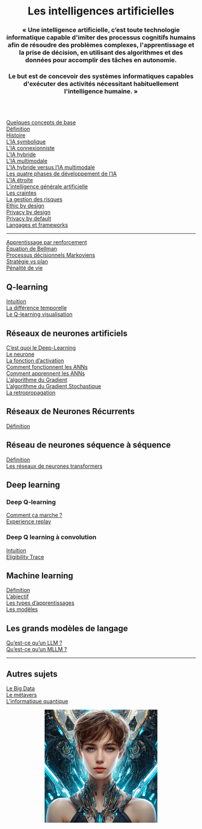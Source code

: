 <h1 align="center"><b>Les intelligences artificielles</b></h1>

<div align="center">
    <h3>« Une intelligence artificielle, c’est toute technologie informatique capable d'imiter des processus cognitifs humains afin de résoudre des problèmes complexes, l'apprentissage et la prise de décision, en utilisant des algorithmes et des données pour accomplir des tâches en autonomie.</h4>
    <h3>Le but est de concevoir des systèmes informatiques capables d'exécuter des activités nécessitant habituellement l'intelligence humaine. »</h4>
    <br>
    <!-- <a href="../">
        <img src="../assets/images/68747470733a2f2f6d617a652d677572752e6f73732d616363656c65726174652e616c6979756e63732e636f6d2f696d6167652f41453439334345393639363641304142363741383541333845363339463134462d30312e6a7067.png" alt="Les intelligences artificielles" height="300px">
    </a> -->
</div>
<br>

[Quelques concepts de base](basics/basicConcepts "Quelques concepts pour comprendre ce qu'est qu'une intelligence artificielle")  
[Définition](basics/define "Qu'est-ce qu'une intelligence artificielle")  
[Histoire](basics/history "L'histoire de l'intelligence artificielle (dates clés)")  
[L’IA symbolique](basics/sai "L'IA symbolique")  
[L’IA connexionniste](basics/cai "L'IA connexioniste ⟶ le réseau de neurones profond")  
[L’IA hybride](basics/hai "L'intelligence artificielle hybride")  
[L’IA multimodale](basics/mai "L'intelligence artificielle multimodale")  
[L’IA hybride versus l’IA multimodale](basics/haiVsMai/ "L'intelligence artificielle hybride vs l'IA multimodale")  
[Les quatre phases de développement de l’IA](basics/aiDevelopmentPeriods "Les quates grandes phases de l'intelligence artificielle")  
[L’IA étroite](basics/weakAI "Weak AI = Narrow AI (IA étroite)")  
[L’intelligence générale artificielle](basics/agi "Intelligence générale artificielle = IA forte")  
[Les craintes](basics/fears "Les caintes face à l'IA")  
[La gestion des risques](basics/riskManagement "La gestion des risques")  
[Ethic by design](basics/ethicByDesign "Ethic by design")  
[Privacy by design](basics/privacyByDesign "Privacy by design")  
[Privacy by default](basics/privacyByDefault "Privacy by default")  
[Langages et frameworks](basics/languagesAndFrameworks "Langages et frameworks")  
___

[Apprentissage par renforcement](reinforcementLearning "Apprentissage par renforcement")  
[Équation de Bellman](bellmanEquation "Équation de Bellman")  
[Processus décisionnels Markoviens](processusDeDecisionMarkoviens "Processus décisionnels Markoviens")  
[Stratégie vs plan](statégieVSplan "Stratégie vs plan")  
[Pénalité de vie](penaliteDeVie "Pénalité de vie")  

## **Q-learning**  
[Intuition](q-learningIntuition "Q-Learning, Intuition")  
[La différence temporelle](timeDifference "Différence temporelle")  
[Le Q-learning visualisation](q-learningVisualisaition "Q-learning visualisation")  

## **Réseaux de neurones artificiels**  
[C’est quoi le Deep-Learning](artificiallNeuralNetwork/WhatsDeepLearning  "C'est quoi l'apprentissage profond")  
[Le neurone](artificiallNeuralNetwork/Neuron "Le neurone")  
[La fonction d’activation](artificiallNeuralNetwork/activationFunction "La fonction d'activation")  
[Comment fonctionnent les ANNs](artificiallNeuralNetwork/HowANNswork "Comment fonctionnenet les réseaux de neurones artificiels")  
[Comment apprennent les ANNs](artificiallNeuralNetwork/HowANNsLearn "Comment apprennent les réseaux de neurones artificiels")  
[L’algorithme du Gradient](artificiallNeuralNetwork/gradientAlgorithm "Mettre à jour les poids avec l'algorithme du Gradient")  
[L’algorithme du Gradient Stochastique](artificiallNeuralNetwork/stochasticGradientAlgorithm "Algorithme du Gradient Stochastique")  
[La retropropagation](artificiallNeuralNetwork/Retropropagation "La retropropagation")

<!-- ## **Réseau de neurone à convolution**
[Définition](. "Qu'est qu'un réseau de neurone à convolution")  -->
<!-- [Convolution]()   -->
<!-- [Couche ReLU]()   -->
<!-- [Pooling]()   -->
<!-- [Flattening]()   -->
<!-- [Full conection]()   -->
<!-- [Fonction `softmax` et entropie croisée]()  -->

## **Réseaux de Neurones Récurrents**
[Définition](rnn)
<!-- [Les LSTM](rnn/LSTM) -->
<!-- [Les GRU](rnn/GRU) -->

## **Réseau de neurones séquence à séquence**
[Définition](seq2Seq)  
[Les réseaux de neurones transformers](seq2Seq/transformers)  

## **Deep learning**
### **Deep Q-learning**
[Comment ça marche ?](deep_Q-Learning_intuition/ccm "Comment ça marche")    
[Experience replay](deep_Q-Learning_intuition/experienceReplay "Experience replay")  

### **Deep Q learning à convolution**
[Intuition](convolutional_Deep_Q-learning/Intuition)    
[Eligibility Trace](convolutional_Deep_Q-learning/eligibilityTrace "n-step Q-Learning")  

## **Machine learning**
[Définition](machineLearning/definition "Définition de l'apprentissage automatique")  
[L’abjectif](machineLearning/goal "L'objectif recherché en l'apprentissage automatique")  
[Les types d’apprentissages](machineLearning/typesOfLearning "Les types d'apprentissage")  
[Les modèles](machineLearning/models "Les modèles de machine learning")  
<!-- [Les biais](machineLearning/bias "Les biais") -->
<!-- ## **Thompson sampling** -->
<!-- [Définition]() -->
## **Les grands modèles de langage**
[Qu’est-ce qu’un LLM ?](other/llm)  
[Qu’est-ce qu’un MLLM ?](other/mllm) 
___ 

## **Autres sujets**
[Le Big Data](other/bigData)  
[Le métavers](other/metavers)  
[L’informatique quantique](other/qc)  
<!-- [Le Quality monitoring](other/qualityMonitoring/)  -->

<!-- <div align="center">
    <a href="../">
        <img src="../assets/images/68747470733a2f2f63646e2e6d617a652e677572752f696d6167652f43424642443543303642354444444442363544444138363535324338383942432d30312e6a7067.png" height="300px">
    </a>
</div> -->
<div align="center">
    <a href="../">
        <img src="../assets/images/68747470733a2f2f6d617a652d677572752e6f73732d616363656c65726174652e616c6979756e63732e636f6d2f696d6167652f41453439334345393639363641304142363741383541333845363339463134462d30312e6a7067.png" alt="Les intelligences artificielles" height="300px">
    </a>
